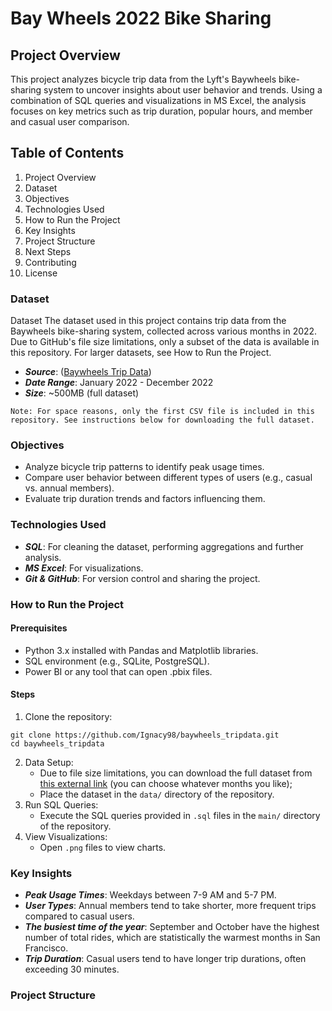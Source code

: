 # Bay Wheels 2022 Bike Sharing

## Project Overview
This project analyzes bicycle trip data from the Lyft's Baywheels bike-sharing system to uncover insights about user behavior and trends. Using a combination of SQL queries and visualizations in MS Excel, the analysis focuses on key metrics such as trip duration, popular hours, and member and casual user comparison.

## Table of Contents

1. Project Overview
2. Dataset
3. Objectives
4. Technologies Used
5. How to Run the Project
6. Key Insights
7. Project Structure
8. Next Steps
9. Contributing
10. License

### Dataset

Dataset
The dataset used in this project contains trip data from the Baywheels bike-sharing system, collected across various months in 2022. Due to GitHub's file size limitations, only a subset of the data is available in this repository. For larger datasets, see How to Run the Project.

- ***Source***: ([Baywheels Trip Data](https://s3.amazonaws.com/baywheels-data/index.html))  
- ***Date Range***: January 2022 - December 2022  
- ***Size***: ~500MB (full dataset)  

```Note: For space reasons, only the first CSV file is included in this repository. See instructions below for downloading the full dataset.```

### Objectives

- Analyze bicycle trip patterns to identify peak usage times.
- Compare user behavior between different types of users (e.g., casual vs. annual members).
- Evaluate trip duration trends and factors influencing them.
  
### Technologies Used
- ***SQL***: For cleaning the dataset, performing aggregations and further analysis.
- ***MS Excel***: For visualizations.
- ***Git & GitHub***: For version control and sharing the project.

### How to Run the Project
#### Prerequisites
- Python 3.x installed with Pandas and Matplotlib libraries.
- SQL environment (e.g., SQLite, PostgreSQL).
- Power BI or any tool that can open .pbix files.
#### Steps
1. Clone the repository:
```
git clone https://github.com/Ignacy98/baywheels_tripdata.git
cd baywheels_tripdata
```
2. Data Setup:
   - Due to file size limitations, you can download the full dataset from [this external link](https://s3.amazonaws.com/baywheels-data/index.html) (you can choose whatever months you like);
   - Place the dataset in the ```data/``` directory of the repository.
3. Run SQL Queries:
   - Execute the SQL queries provided in ```.sql``` files in the ```main/``` directory of the repository.
4. View Visualizations:
   - Open ```.png``` files to view charts. 

### Key Insights

- ***Peak Usage Times***: Weekdays between 7-9 AM and 5-7 PM.
- ***User Types***: Annual members tend to take shorter, more frequent trips compared to casual users.
- ***The busiest time of the year***: September and October have the highest number of total rides, which are statistically the warmest months in San Francisco.
- ***Trip Duration***: Casual users tend to have longer trip durations, often exceeding 30 minutes.

### Project Structure

